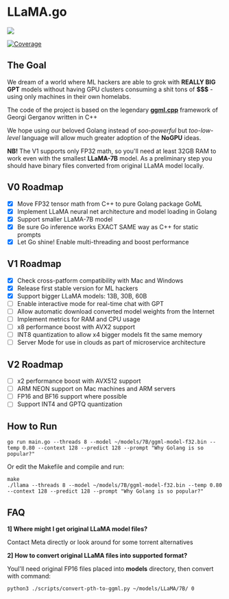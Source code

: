 # LLaMA.go

![](./assets/images/terminal.png?raw=true)

[![Coverage](https://img.shields.io/badge/Coverage-0-red)](https://github.com/gotzmann/llama.go/actions/workflows/coverage.yml)

## The Goal

We dream of a world where ML hackers are able to grok with **REALLY BIG GPT** models without having GPU clusters consuming a shit tons of **$$$** - using only machines in their own homelabs.

The code of the project is based on the legendary **[ggml.cpp](https://github.com/ggerganov/llama.cpp)** framework of Georgi Gerganov written in C++

We hope using our beloved Golang instead of *soo-powerful* but *too-low-level* language will allow much greater adoption of the **NoGPU** ideas.

**NB!** The V1 supports only FP32 math, so you'll need at least 32GB RAM to work even with the smallest **LLaMA-7B** model. As a preliminary step you should have binary files converted from original LLaMA model locally.

## V0 Roadmap

- [x] Move FP32 tensor math from C++ to pure Golang package GoML
- [x] Implement LLaMA neural net architecture and model loading in Golang
- [x] Support smaller LLaMA-7B model
- [x] Be sure Go inference works EXACT SAME way as C++ for static prompts
- [x] Let Go shine! Enable multi-threading and boost performance

## V1 Roadmap

- [x] Check cross-patform compatibility with Mac and Windows
- [x] Release first stable version for ML hackers
- [x] Support bigger LLaMA models: 13B, 30B, 60B
- [ ] Enable interactive mode for real-time chat with GPT
- [ ] Allow automatic download converted model weights from the Internet
- [ ] Implement metrics for RAM and CPU usage
- [ ] x8 performance boost with AVX2 support
- [ ] INT8 quantization to allow x4 bigger models fit the same memory
- [ ] Server Mode for use in clouds as part of microservice architecture

## V2 Roadmap

- [ ] x2 performance boost with AVX512 support
- [ ] ARM NEON support on Mac machines and ARM servers
- [ ] FP16 and BF16 support where possible
- [ ] Support INT4 and GPTQ quantization 

## How to Run

```shell
go run main.go --threads 8 --model ~/models/7B/ggml-model-f32.bin --temp 0.80 --context 128 --predict 128 --prompt "Why Golang is so popular?"
```

Or edit the Makefile and compile and run:

```shell
make
./llama --threads 8 --model ~/models/7B/ggml-model-f32.bin --temp 0.80 --context 128 --predict 128 --prompt "Why Golang is so popular?"
```

## FAQ

**1] Where might I get original LLaMA model files?**

Contact Meta directly or look around for some torrent alternatives

**2] How to convert original LLaMA files into supported format?** 

Youl'll need original FP16 files placed into **models** directory, then convert with command:

```shell
python3 ./scripts/convert-pth-to-ggml.py ~/models/LLaMA/7B/ 0
```
